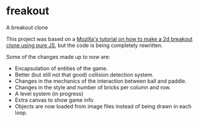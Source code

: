 # freakout
A breakout clone

This project was based on a <a href = "https://developer.mozilla.org/en-US/docs/Games/Tutorials/2D_Breakout_game_pure_JavaScript">Mozilla's tutorial on how to make a 2d breakout clone using pure JS</a>, but the code is being completely rewritten.

Some of the changes made up to now are:
<ul>
  <li>Encapsulation of entities of the game.</li>
  <li>Better (but still not that good) collision detection system.</li>
  <li>Changes in the mechanics of the interaction between ball and paddle.</li>
  <li>Changes in the style and number of bricks per column and row.</li>
  <li>A level system (in progress)</li>
  <li>Extra canvas to show game info</li>
  <li>Objects are now loaded from image files instead of being drawn in each loop.</li> 
</ul>
